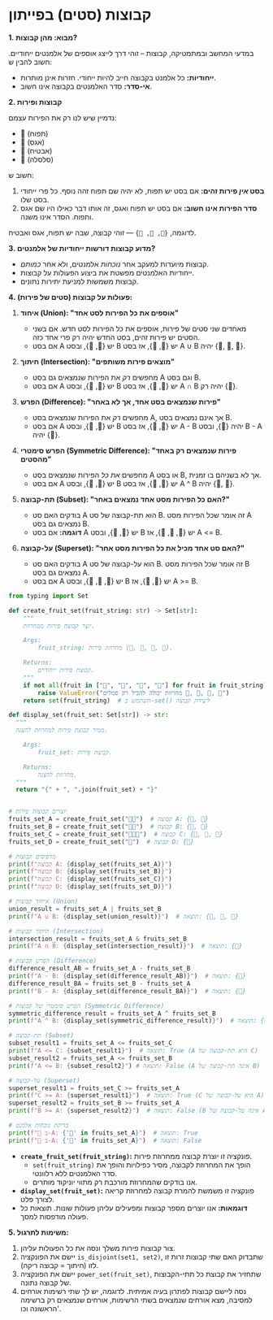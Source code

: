# קבוצות (סטים) בפייתון

**1. מבוא: מהן קבוצות?**

במדעי המחשב ובמתמטיקה, קבוצות – זוהי דרך לייצג אוספים של אלמנטים ייחודיים. חשוב להבין ש:

*   **ייחודיות:** כל אלמנט בקבוצה חייב להיות ייחודי. חזרות אינן מותרות.
*   **אי-סדר:** סדר האלמנטים בקבוצה אינו חשוב.


**2. קבוצות ופירות**

נדמיין שיש לנו רק את הפירות עצמם:

*   🍎 (תפוח)
*   🍐 (אגס)
*   🍉 (אבטיח)
*   🧺 (סלסלה)

חשוב ש:

1.  **בסט *אין* פירות זהים:** אם בסט יש תפוח, לא יהיה שם תפוח זהה נוסף. כל פרי ייחודי בסט שלו.
2.  **סדר הפירות אינו חשוב:** אם בסט יש תפוח ואגס, זה אותו דבר כאילו היו שם אגס ותפוח. הסדר אינו משנה.

לדוגמה, `{🍎, 🍐, 🍉}` — זוהי קבוצה, שבה יש תפוח, אגס ואבטיח.

**3. מדוע קבוצות דורשות ייחודיות של אלמנטים?**

*   קבוצות מיועדות למעקב אחר *נוכחות* אלמנטים, ולא אחר *כמותם*.
*   ייחודיות האלמנטים מפשטת את ביצוע הפעולות על קבוצות.
*   קבוצות משמשות למניעת יתירות נתונים.

**4. פעולות על קבוצות (סטים של פירות):**

1.  **איחוד (Union): "אוספים את כל הפירות לסט אחד"**
    *   מאחדים שני סטים של פירות, אוספים את כל הפירות לסט חדש. אם בשני הסטים יש פירות זהים, בסט החדש יהיה רק פרי אחד כזה.
    *   אם בסט A יש {🍎, 🍐}, ובסט B יש {🍐, 🍉}, אז בסט A ∪ B יהיה {🍎, 🍐, 🍉}.

2.  **חיתוך (Intersection): "מוצאים פירות משותפים"**
    *   מחפשים *רק* את הפירות שנמצאים גם בסט A וגם בסט B.
    *   אם בסט A יש {🍎, 🍐}, ובסט B יש {🍐, 🍉}, אז בסט A ∩ B יהיה רק {🍐}.

3.  **הפרש (Difference): "פירות שנמצאים בסט אחד, אך לא באחר"**
    *   מחפשים *רק* את הפירות שנמצאים בסט A, אך אינם נמצאים בסט B.
    *   אם בסט A יש {🍎, 🍐}, ובסט B יש {🍐, 🍉}, אז בסט A - B יהיה {🍎}, ובסט B - A יהיה {🍉}.

4.  **הפרש סימטרי (Symmetric Difference): "פירות שנמצאים רק באחד מהסטים"**
    *   מחפשים *את כל* הפירות שנמצאים בסט A או בסט B, אך לא בשניהם בו זמנית.
    *   אם בסט A יש {🍎, 🍐}, ובסט B יש {🍐, 🍉}, אז בסט A ^ B יהיה {🍎, 🍉}.

5.  **תת-קבוצה (Subset): "האם כל הפירות מסט אחד נמצאים באחר?"**
    *   בודקים האם סט A הוא תת-קבוצה של סט B. זה אומר שכל הפירות מסט A נמצאים גם בסט B.
    *   **דוגמה:** אם בסט A יש {🍎, 🍐}, ובסט B יש {🍎, 🍐, 🍉}, אז A <= B.

6.  **על-קבוצה (Superset): "האם סט אחד מכיל את כל הפירות מסט אחר?"**
    *   בודקים האם סט A הוא על-קבוצה של סט B. זה אומר שכל הפירות מסט B נמצאים גם בסט A.
    *   אם בסט A יש {🍎, 🍐, 🍉}, ובסט B יש {🍎, 🍐}, אז A >= B.



```python
from typing import Set

def create_fruit_set(fruit_string: str) -> Set[str]:
    """
    יוצר קבוצת פירות ממחרוזת.

    Args:
        fruit_string: מחרוזת פירות (🍎, 🍐, 🍉, 🧺).

    Returns:
        קבוצת פירות ייחודיים.
    """
    if not all(fruit in ["🍎", "🍐", "🍉", "🧺"] for fruit in fruit_string):
        raise ValueError("מחרוזת יכולה להכיל רק סמלים 🍎, 🍐, 🍉, 🧺")
    return set(fruit_string)  # השתמש ב-set() ליצירת קבוצה

def display_set(fruit_set: Set[str]) -> str:
  """
  ממיר קבוצת פירות למחרוזת להצגה.

    Args:
        fruit_set: קבוצת פירות.

    Returns:
        מחרוזת להצגה.
  """
  return "{" + ", ".join(fruit_set) + "}"


# יוצרים קבוצות פירות
fruits_set_A = create_fruit_set("🍎🍐")  # קבוצה A: {🍎, 🍐}
fruits_set_B = create_fruit_set("🍐🍉")  # קבוצה B: {🍐, 🍉}
fruits_set_C = create_fruit_set("🍎🍐🍉")  # קבוצה C: {🍎, 🍐, 🍉}
fruits_set_D = create_fruit_set("🧺")  # קבוצה D: {🧺}

# מדפיסים קבוצות
print(f"קבוצה A: {display_set(fruits_set_A)}")
print(f"קבוצה B: {display_set(fruits_set_B)}")
print(f"קבוצה C: {display_set(fruits_set_C)}")
print(f"קבוצה D: {display_set(fruits_set_D)}")

# איחוד קבוצות (Union)
union_result = fruits_set_A | fruits_set_B
print(f"A ∪ B: {display_set(union_result)}")  # תוצאה: {🍎, 🍐, 🍉}

# חיתוך קבוצות (Intersection)
intersection_result = fruits_set_A & fruits_set_B
print(f"A ∩ B: {display_set(intersection_result)}")  # תוצאה: {🍐}

# הפרש קבוצות (Difference)
difference_result_AB = fruits_set_A - fruits_set_B
print(f"A - B: {display_set(difference_result_AB)}")  # תוצאה: {🍎}
difference_result_BA = fruits_set_B - fruits_set_A
print(f"B - A: {display_set(difference_result_BA)}")  # תוצאה: {🍉}

# הפרש סימטרי של קבוצות (Symmetric Difference)
symmetric_difference_result = fruits_set_A ^ fruits_set_B
print(f"A ^ B: {display_set(symmetric_difference_result)}")  # תוצאה: {🍎, 🍉}

# תת-קבוצה (Subset)
subset_result1 = fruits_set_A <= fruits_set_C
print(f"A <= C: {subset_result1}")  # תוצאה: True (A היא תת-קבוצה של C)
subset_result2 = fruits_set_A <= fruits_set_B
print(f"A <= B: {subset_result2}") # תוצאה: False (A אינה תת-קבוצה של B)

# על-קבוצה (Superset)
superset_result1 = fruits_set_C >= fruits_set_A
print(f"C >= A: {superset_result1}")  # תוצאה: True (C היא על-קבוצה של A)
superset_result2 = fruits_set_B >= fruits_set_A
print(f"B >= A: {superset_result2}")  # תוצאה: False (B אינה על-קבוצה של A)

# בדיקת נוכחות אלמנט
print(f"🍎 ב-A: {'🍎' in fruits_set_A}")  # תוצאה: True
print(f"🍉 ב-A: {'🍉' in fruits_set_A}")  # תוצאה: False
```

*   **`create_fruit_set(fruit_string)`:** פונקציה זו יוצרת קבוצה ממחרוזת פירות.
    *   `set(fruit_string)` הופך את המחרוזת לקבוצה, מסיר כפילויות והופך את סדר האלמנטים ללא רלוונטי.
    *   אנו בודקים שהמחרוזת מורכבת רק מתווי יוניקוד מותרים.
*   **`display_set(fruit_set)`:** פונקציה זו משמשת להמרת קבוצה למחרוזת קריאה לצורך פלט.
*   **דוגמאות:** אנו יוצרים מספר קבוצות ומפעילים עליהן פעולות שונות. תוצאות כל פעולה מודפסות למסך.



**5. משימות לתרגול:**

1.  צור קבוצות פירות משלך ונסה את כל הפעולות עליהן.
2.  יישם את הפונקציה `is_disjoint(set1, set2)`, שתבדוק האם שתי קבוצות זרות זו לזו (חיתוך = קבוצה ריקה).
3.  יישם את הפונקציה `power_set(fruit_set)`, שתחזיר את קבוצת כל תתי-הקבוצות של קבוצה נתונה.
4.  נסה ליישם קבוצות לפתרון בעיה אמיתית. לדוגמה, יש לך שתי רשימות אורחים למסיבה, מצא אורחים שנמצאים בשתי הרשימות, אורחים שנמצאים רק ברשימה הראשונה וכו'.
